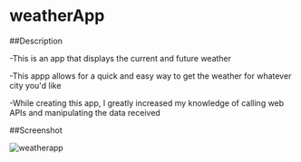 # weatherApp

##Description

-This is an app that displays the current and future weather

-This appp allows for a quick and easy way to get the weather for whatever city you'd like

-While creating this app, I greatly increased my knowledge of calling web APIs and manipulating the data received

##Screenshot

![weatherapp](https://user-images.githubusercontent.com/89421292/138572213-f54dc674-f3de-4762-bb4c-08468dd0f017.PNG)
